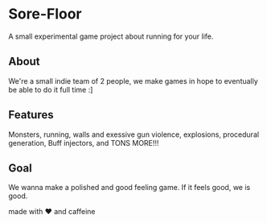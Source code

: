 # Sore-Floor
A small experimental game project about running for your life.

## About
We're a small indie team of 2 people, we make games in hope to eventually be able to do it full time :]

## Features
Monsters, running, walls and exessive gun violence, explosions, procedural generation, Buff injectors, and TONS MORE!!!

## Goal
We wanna make a polished and good feeling game.
If it feels good, we is good.

made with ❤️ and caffeine
